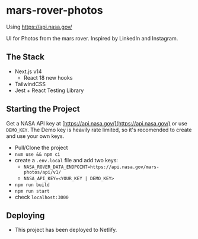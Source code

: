 # mars-rover-photos

Using https://api.nasa.gov/

UI for Photos from the mars rover. Inspired by LinkedIn and Instagram.

## The Stack

- Next.js v14
  - React 18 new hooks
- TailwindCSS
- Jest + React Testing Library

## Starting the Project

Get a NASA API key at [https://api.nasa.gov/](https://api.nasa.gov/) or use `DEMO_KEY`. The Demo key is heavily rate limited, so it's recomended to create and use your own keys.

- Pull/Clone the project
- `nvm use && npm ci`
- create a `.env.local` file and add two keys:
  - `NASA_ROVER_DATA_ENDPOINT=https://api.nasa.gov/mars-photos/api/v1/`
  - `NASA_API_KEY=<YOUR_KEY | DEMO_KEY>`
- `npm run build`
- `npm run start`
- check `localhost:3000`


## Deploying

- This project has been deployed to Netlify.


